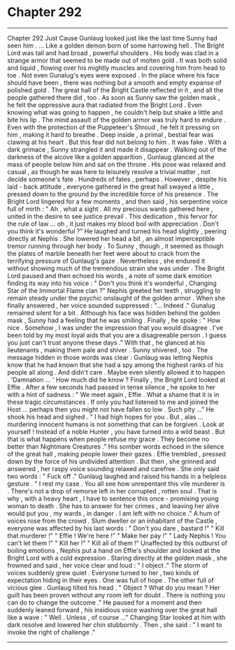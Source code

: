 
# Chapter 292


---

Chapter 292 Just Cause
Gunlaug looked just like the last time Sunny had seen him .
… Like a golden demon born of some harrowing hell .
The Bright Lord was tall and had broad , powerful shoulders . His body was clad in a strange armor that seemed to be made out of molten gold . It was both solid and liquid , flowing over his mightly muscles and covering him from head to toe .
Not even Gunalug's eyes were exposed .
In the place where his face should have been , there was nothing but a smooth and empty expanse of polished gold . The great hall of the Bright Castle reflected in it , and all the people gathered there did , too .
As soon as Sunny saw the golden mask , he felt the oppressive aura that radiated from the Bright Lord . Even knowing what was going to happen , he couldn't help but shake a little and bite his lip .
The mind assault of the golden armor was truly hard to endure . Even with the protection of the Puppeteer's Shroud , he felt it pressing on him , making it hard to breathe . Deep inside , a primal , bestial fear was clawing at his heart .
But this fear did not belong to him . It was fake . With a dark grimace , Sunny strangled it and made it disappear .
Walking out of the darkness of the alcove like a golden apparition , Gunlaug glanced at the mass of people below him and sat on the throne . His pose was relaxed and casual , as though he was here to leisurely resolve a trivial matter , not decide someone's fate .
Hundreds of fates , perhaps .
However , despite his laid - back attitude , everyone gathered in the great hall swayed a little , pressed down to the ground by the incredible force of his presence .
The Bright Lord lingered for a few moments , and then said , his serpentine voice full of mirth :
" Ah , what a sight . All my precious wards gathered here , united in the desire to see justice prevail . This dedication , this fervor for the rule of law … oh , it just makes my blood boil with appreciation . Don't you think it's wonderful ?"
He laughed and turned his head slightly , peering directly at Nephis . She lowered her head a bit , an almost imperceptible tremor running through her body . To Sunny , though , it seemed as though the plates of marble beneath her feet were about to crack from the terrifying pressure of Gunlaug's gaze .
Nevertheless , she endured it without showing much of the tremendous strain she was under .
The Bright Lord paused and then echoed his words , a note of some dark emotion finding its way into his voice :
" Don't you think it's wonderful , Changing Star of the Immortal Flame clan ?"
Nephis greeted her teeth , struggling to remain steady under the psychic onslaught of the golden armor . When she finally answered , her voice sounded suppressed :
"... Indeed ."
Gunalug remained silent for a bit . Although his face was hidden behind the golden mask , Sunny had a feeling that he was smiling .
Finally , he spoke :
" How nice . Somehow , I was under the impression that you would disagree . I've been told by my most loyal aids that you are a disagreeable person . I guess you just can't trust anyone these days ."
With that , he glanced at his lieutenants , making them pale and shiver .
Sunny shivered , too . The message hidden in those words was clear : Gunlaug was letting Nephis know that he had known that she had a spy among the highest ranks of his people all along .
And didn't care . Maybe even silently allowed it to happen .
'Damnation … '
How much did he know ?
Finally , the Bright Lord looked at Effie . After a few seconds had passed in tense silence , he spoke to her with a hint of sadness :
" We meet again , Effie . What a shame that it is in these tragic circumstances . If only you had listened to me and joined the Host … perhaps then you might not have fallen so low . Such pity …"
He shook his head and sighed .
" I had high hopes for you . But , alas … murdering innocent humans is not something that can be forgiven . Look at yourself ! Instead of a noble Hunter , you have turned into a wild beast . But that is what happens when people refuse my grace . They become no better than Nightmare Creatures ."
His somber words echoed in the silence of the great hall , making people lower their gazes .
Effie trembled , pressed down by the force of his undivided attention . But then , she grinned and answered , her raspy voice sounding relaxed and carefree .
She only said two words :
" Fuck off ."
Gunlaug laughed and raised his hands in a helpless gesture .
" I rest my case . You all see how unrepentant this vile murderer is . There's not a drop of remorse left in her corrupted , rotten soul . That is why , with a heavy heart , I have to sentence this once - promising young woman to death . She has to answer for her crimes , and leaving her alive would put you , my wards , in danger . I am left with no choice ."
A hum of voices rose from the crowd . Slum dweller or an inhabitant of the Castle , everyone was affected by his last words :
" Don't you dare , bastard !"
" Kill that murderer !"
" Effie ! We're here !"
" Make her pay !"
" Lady Nephis ! You can't let them !"
" Kill her !"
" Kill all of them !"
Unaffected by this outburst of boiling emotions , Nephis put a hand on Effie's shoulder and looked at the Bright Lord with a cold expression . Staring directly at the golden mask , she frowned and said , her voice clear and loud :
" I object ."
The storm of voices suddenly grew quiet . Everyone turned to her , two kinds of expectation hiding in their eyes .
One was full of hope . The other full of vicious glee .
Gunlaug tilted his head .
" Object ? What do you mean ? Her guilt has been proven without any room left for doubt . There is nothing you can do to change the outcome ."
He paused for a moment and then suddenly leaned forward , his insidious voice washing over the great hall like a wave :
" Well . Unless , of course …"
Changing Star looked at him with dark resolve and lowered her chin stubbornly .
Then , she said :
" I want to invoke the right of challenge ."

---

